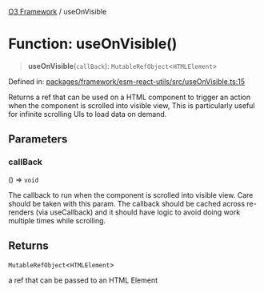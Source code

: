 [O3 Framework](../API.md) / useOnVisible

# Function: useOnVisible()

> **useOnVisible**(`callBack`): `MutableRefObject`\<`HTMLElement`\>

Defined in: [packages/framework/esm-react-utils/src/useOnVisible.ts:15](https://github.com/openmrs/openmrs-esm-core/blob/18d2874f03a33a6ab8295af0e87ac97fdd150718/packages/framework/esm-react-utils/src/useOnVisible.ts#L15)

Returns a ref that can be used on a HTML component to trigger
an action when the component is scrolled into visible view,
This is particularly useful for infinite scrolling UIs to load data on demand.

## Parameters

### callBack

() => `void`

The callback to run when the component is scrolled into visible view.
  Care should be taken with this param. The callback should
  be cached across re-renders (via useCallback) and it should have
  logic to avoid doing work multiple times while scrolling.

## Returns

`MutableRefObject`\<`HTMLElement`\>

a ref that can be passed to an HTML Element

